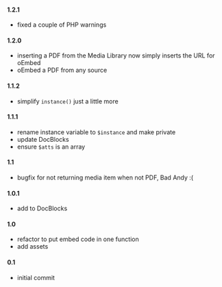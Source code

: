 #### 1.2.1
* fixed a couple of PHP warnings

#### 1.2.0
* inserting a PDF from the Media Library now simply inserts the URL for oEmbed
* oEmbed a PDF from any source

#### 1.1.2
* simplify `instance()` just a little more

#### 1.1.1
* rename instance variable to `$instance` and make private
* update DocBlocks
* ensure `$atts` is an array

#### 1.1
* bugfix for not returning media item when not PDF, Bad Andy :(

#### 1.0.1
* add to DocBlocks

#### 1.0
* refactor to put embed code in one function
* add assets

#### 0.1
* initial commit

